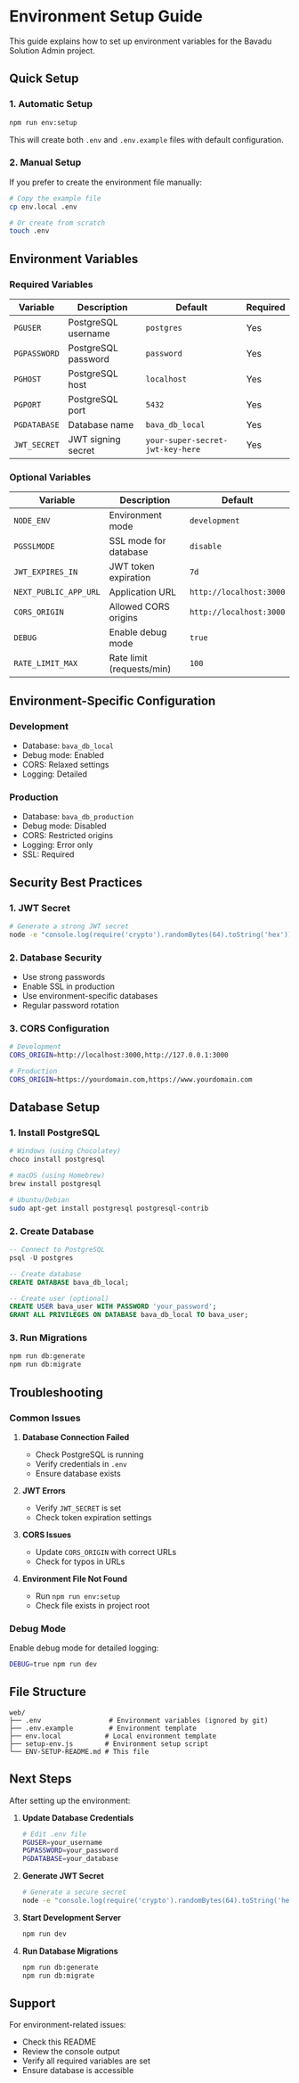 # Environment Setup Guide

This guide explains how to set up environment variables for the Bavadu Solution Admin project.

## Quick Setup

### 1. Automatic Setup
```bash
npm run env:setup
```

This will create both `.env` and `.env.example` files with default configuration.

### 2. Manual Setup
If you prefer to create the environment file manually:

```bash
# Copy the example file
cp env.local .env

# Or create from scratch
touch .env
```

## Environment Variables

### Required Variables

| Variable | Description | Default | Required |
|----------|-------------|---------|----------|
| `PGUSER` | PostgreSQL username | `postgres` | Yes |
| `PGPASSWORD` | PostgreSQL password | `password` | Yes |
| `PGHOST` | PostgreSQL host | `localhost` | Yes |
| `PGPORT` | PostgreSQL port | `5432` | Yes |
| `PGDATABASE` | Database name | `bava_db_local` | Yes |
| `JWT_SECRET` | JWT signing secret | `your-super-secret-jwt-key-here` | Yes |

### Optional Variables

| Variable | Description | Default |
|----------|-------------|---------|
| `NODE_ENV` | Environment mode | `development` |
| `PGSSLMODE` | SSL mode for database | `disable` |
| `JWT_EXPIRES_IN` | JWT token expiration | `7d` |
| `NEXT_PUBLIC_APP_URL` | Application URL | `http://localhost:3000` |
| `CORS_ORIGIN` | Allowed CORS origins | `http://localhost:3000` |
| `DEBUG` | Enable debug mode | `true` |
| `RATE_LIMIT_MAX` | Rate limit (requests/min) | `100` |

## Environment-Specific Configuration

### Development
- Database: `bava_db_local`
- Debug mode: Enabled
- CORS: Relaxed settings
- Logging: Detailed

### Production
- Database: `bava_db_production`
- Debug mode: Disabled
- CORS: Restricted origins
- Logging: Error only
- SSL: Required

## Security Best Practices

### 1. JWT Secret
```bash
# Generate a strong JWT secret
node -e "console.log(require('crypto').randomBytes(64).toString('hex'))"
```

### 2. Database Security
- Use strong passwords
- Enable SSL in production
- Use environment-specific databases
- Regular password rotation

### 3. CORS Configuration
```bash
# Development
CORS_ORIGIN=http://localhost:3000,http://127.0.0.1:3000

# Production
CORS_ORIGIN=https://yourdomain.com,https://www.yourdomain.com
```

## Database Setup

### 1. Install PostgreSQL
```bash
# Windows (using Chocolatey)
choco install postgresql

# macOS (using Homebrew)
brew install postgresql

# Ubuntu/Debian
sudo apt-get install postgresql postgresql-contrib
```

### 2. Create Database
```sql
-- Connect to PostgreSQL
psql -U postgres

-- Create database
CREATE DATABASE bava_db_local;

-- Create user (optional)
CREATE USER bava_user WITH PASSWORD 'your_password';
GRANT ALL PRIVILEGES ON DATABASE bava_db_local TO bava_user;
```

### 3. Run Migrations
```bash
npm run db:generate
npm run db:migrate
```

## Troubleshooting

### Common Issues

1. **Database Connection Failed**
   - Check PostgreSQL is running
   - Verify credentials in `.env`
   - Ensure database exists

2. **JWT Errors**
   - Verify `JWT_SECRET` is set
   - Check token expiration settings

3. **CORS Issues**
   - Update `CORS_ORIGIN` with correct URLs
   - Check for typos in URLs

4. **Environment File Not Found**
   - Run `npm run env:setup`
   - Check file exists in project root

### Debug Mode
Enable debug mode for detailed logging:
```bash
DEBUG=true npm run dev
```

## File Structure

```
web/
├── .env                 # Environment variables (ignored by git)
├── .env.example         # Environment template
├── env.local           # Local environment template
├── setup-env.js        # Environment setup script
└── ENV-SETUP-README.md # This file
```

## Next Steps

After setting up the environment:

1. **Update Database Credentials**
   ```bash
   # Edit .env file
   PGUSER=your_username
   PGPASSWORD=your_password
   PGDATABASE=your_database
   ```

2. **Generate JWT Secret**
   ```bash
   # Generate a secure secret
   node -e "console.log(require('crypto').randomBytes(64).toString('hex'))"
   ```

3. **Start Development Server**
   ```bash
   npm run dev
   ```

4. **Run Database Migrations**
   ```bash
   npm run db:generate
   npm run db:migrate
   ```

## Support

For environment-related issues:
- Check this README
- Review the console output
- Verify all required variables are set
- Ensure database is accessible
